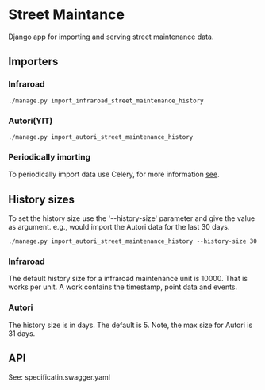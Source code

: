 # Street Maintance

Django app for importing and serving street maintenance data.

## Importers

### Infraroad
```
./manage.py import_infraroad_street_maintenance_history
```
### Autori(YIT)
```
./manage.py import_autori_street_maintenance_history
```

### Periodically imorting
To periodically import data use Celery, for more information [see](https://github.com/City-of-Turku/smbackend/wiki/Celery-Tasks#street-maintenance-history-street_maintenancetasksimport_street_maintenance_history).

## History sizes
To set the history size use the '--history-size' parameter and give the value as argument.
e.g., would import the Autori data for the last 30 days.
```
./manage.py import_autori_street_maintenance_history --history-size 30
```
### Infraroad
The default history size for a infraroad maintenance unit is 10000. That is works per unit. A work contains the timestamp, point data and events.
### Autori
The history size is in days. The default is 5.
Note, the max size for Autori is 31 days.

## API
See: specificatin.swagger.yaml